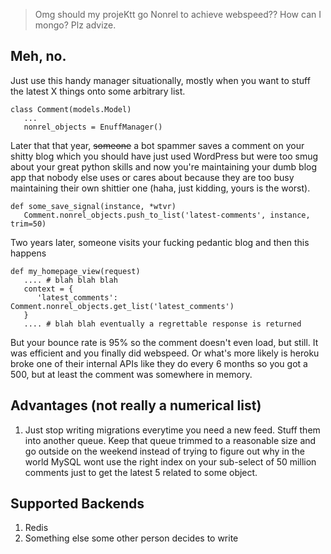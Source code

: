 > Omg should my projeKtt go Nonrel to achieve webspeed?? How can I mongo? Plz advize.

## Meh, no.

Just use this handy manager situationally, mostly when you want to stuff the latest X things onto some arbitrary list.

    class Comment(models.Model) 
       ...
       nonrel_objects = EnuffManager()

Later that that year, <s>someone</s> a bot spammer saves a comment on your shitty blog which you should have just used WordPress but were too smug about your great python skills and now you're maintaining your dumb blog app that nobody else uses or cares about because they are too busy maintaining their own shittier one (haha, just kidding, yours is the worst).

    def some_save_signal(instance, *wtvr) 
       Comment.nonrel_objects.push_to_list('latest-comments', instance, trim=50)

Two years later, someone visits your fucking pedantic blog and then this happens 

    def my_homepage_view(request) 
       .... # blah blah blah
       context = {
          'latest_comments':  Comment.nonrel_objects.get_list('latest_comments')
       }
       .... # blah blah eventually a regrettable response is returned


But your bounce rate is 95% so the comment doesn't even load, but still. It was efficient and you finally did webspeed. Or what's more likely is heroku broke one of their internal APIs like they do every 6 months so you got a 500, but at least the comment was somewhere in memory.

## Advantages (not really a numerical list)

1. Just stop writing migrations everytime you need a new feed. Stuff them into another queue. Keep that queue trimmed to a reasonable size and go outside on the weekend instead of trying to figure out why in the world MySQL wont use the right index on your sub-select of 50 million comments just to get the latest 5 related to some object.

## Supported Backends

1. Redis
2. Something else some other person decides to write
